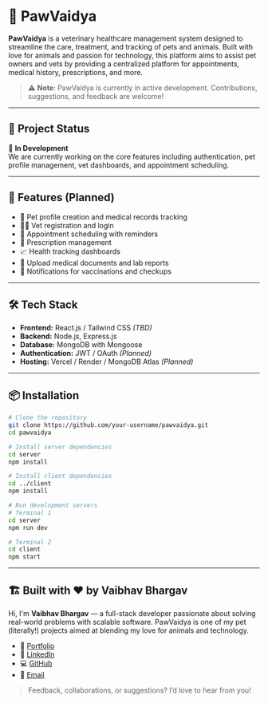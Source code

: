 # 🐾 PawVaidya

**PawVaidya** is a veterinary healthcare management system designed to streamline the care, treatment, and tracking of pets and animals. Built with love for animals and passion for technology, this platform aims to assist pet owners and vets by providing a centralized platform for appointments, medical history, prescriptions, and more.

> ⚠️ **Note**: PawVaidya is currently in active development. Contributions, suggestions, and feedback are welcome!

---

## 🚧 Project Status

🚀 **In Development**  
We are currently working on the core features including authentication, pet profile management, vet dashboards, and appointment scheduling.

---

## 📌 Features (Planned)

- 🐶 Pet profile creation and medical records tracking  
- 👨‍⚕️ Vet registration and login  
- 📅 Appointment scheduling with reminders  
- 💊 Prescription management  
- 📈 Health tracking dashboards  
- 📂 Upload medical documents and lab reports  
- 🔔 Notifications for vaccinations and checkups

---

## 🛠️ Tech Stack

- **Frontend:** React.js / Tailwind CSS *(TBD)*  
- **Backend:** Node.js, Express.js  
- **Database:** MongoDB with Mongoose  
- **Authentication:** JWT / OAuth *(Planned)*  
- **Hosting:** Vercel / Render / MongoDB Atlas *(Planned)*

---

## 📦 Installation

```bash
# Clone the repository
git clone https://github.com/your-username/pawvaidya.git
cd pawvaidya

# Install server dependencies
cd server
npm install

# Install client dependencies
cd ../client
npm install

# Run development servers
# Terminal 1
cd server
npm run dev

# Terminal 2
cd client
npm start
```

---

## 🏗️ Built with ❤️ by Vaibhav Bhargav

Hi, I'm **Vaibhav Bhargav** — a full-stack developer passionate about solving real-world problems with scalable software. PawVaidya is one of my pet (literally!) projects aimed at blending my love for animals and technology.

- 🔗 [Portfolio](https://vaibhav-taupe.vercel.app/)
- 💼 [LinkedIn](https://www.linkedin.com/in/vaibhav-bhargav-208470252/)
- 💻 [GitHub](https://github.com/vaibhav-0310)
- 📧 [Email](mailto:vaibhavbhargav03@gmail.com)

> Feedback, collaborations, or suggestions? I’d love to hear from you!
